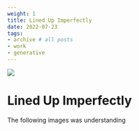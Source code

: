 ```yaml
---
weight: 1
title: Lined Up Imperfectly 
date: 2022-07-23
tags:
- archive # all posts
- work
- generative
---
```


![](https://live.staticflickr.com/65535/52643863569_95d0f62c31_b_d.jpg)

# Lined Up Imperfectly 

The following images was understanding 